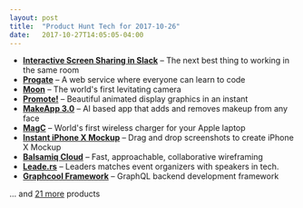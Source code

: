 ```yaml
---
layout: post
title:  "Product Hunt Tech for 2017-10-26"
date:   2017-10-27T14:05:05-04:00
---
```


* **[Interactive Screen Sharing in Slack](https://www.producthunt.com/posts/interactive-screen-sharing-in-slack?utm_campaign=producthunt-api&utm_medium=api&utm_source=Application%3A+Daily+Digest+RSS+%28ID%3A+3202%29)** – The next best thing to working in the same room
* **[Progate](https://www.producthunt.com/posts/progate?utm_campaign=producthunt-api&utm_medium=api&utm_source=Application%3A+Daily+Digest+RSS+%28ID%3A+3202%29)** – A web service where everyone can learn to code
* **[Moon](https://www.producthunt.com/posts/moon-6?utm_campaign=producthunt-api&utm_medium=api&utm_source=Application%3A+Daily+Digest+RSS+%28ID%3A+3202%29)** – The world's first levitating camera
* **[Promote!](https://www.producthunt.com/posts/promote?utm_campaign=producthunt-api&utm_medium=api&utm_source=Application%3A+Daily+Digest+RSS+%28ID%3A+3202%29)** – Beautiful animated display graphics in an instant
* **[MakeApp 3.0](https://www.producthunt.com/posts/makeapp-3-0?utm_campaign=producthunt-api&utm_medium=api&utm_source=Application%3A+Daily+Digest+RSS+%28ID%3A+3202%29)** – AI based app that adds and removes makeup from any face
* **[MagC](https://www.producthunt.com/posts/magc?utm_campaign=producthunt-api&utm_medium=api&utm_source=Application%3A+Daily+Digest+RSS+%28ID%3A+3202%29)** – World's first wireless charger for your Apple laptop
* **[Instant iPhone X Mockup](https://www.producthunt.com/posts/instant-iphone-x-mockup?utm_campaign=producthunt-api&utm_medium=api&utm_source=Application%3A+Daily+Digest+RSS+%28ID%3A+3202%29)** – Drag and drop screenshots to create iPhone X Mockup
* **[Balsamiq Cloud](https://www.producthunt.com/posts/balsamiq-cloud?utm_campaign=producthunt-api&utm_medium=api&utm_source=Application%3A+Daily+Digest+RSS+%28ID%3A+3202%29)** – Fast, approachable, collaborative wireframing
* **[Leade.rs](https://www.producthunt.com/posts/leade-rs?utm_campaign=producthunt-api&utm_medium=api&utm_source=Application%3A+Daily+Digest+RSS+%28ID%3A+3202%29)** – Leaders matches event organizers with speakers in tech.
* **[Graphcool Framework](https://www.producthunt.com/posts/graphcool-framework?utm_campaign=producthunt-api&utm_medium=api&utm_source=Application%3A+Daily+Digest+RSS+%28ID%3A+3202%29)** – GraphQL backend development framework

… and [21 more](https://www.producthunt.com/tech) products